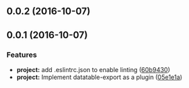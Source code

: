 <a name="0.0.2"></a>
## 0.0.2 (2016-10-07)


<a name="0.0.1"></a>
## 0.0.1 (2016-10-07)


### Features

* **project:** add .eslintrc.json to enable linting ([60b9430](https://github.com/SpoonX/aurelia-datatable-export/commit/60b9430))
* **project:** Implement datatable-export as a plugin ([05e1e1a](https://github.com/SpoonX/aurelia-datatable-export/commit/05e1e1a))



